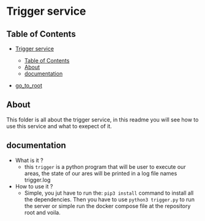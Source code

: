 # Trigger service

## Table of Contents

- [Trigger service](#trigger-service)
  - [Table of Contents](#table-of-contents)
  - [About](#about)
  - [documentation](#documentation)

- [go_to_root](../../.)

## About

This folder is all about the trigger service, in this readme you will see how to use this service and what to exepect of it.

## documentation

- What is it ?
  - this ```trigger``` is a python program that will be user to execute our areas, the state of our ares will be printed in a log file names trigger.log
- How to use it ?
  - Simple, you jut have to run the: ```pip3 install``` command to install all the dependencies. Then you have to use ```python3 trigger.py``` to run the server or simple run the docker compose file at the repository root and voila.
